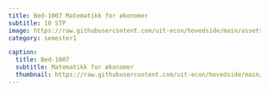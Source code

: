 ```yaml
---
title: Bed-1007 Matematikk for økonomer
subtitle: 10 STP
image: https://raw.githubusercontent.com/uit-econ/hovedside/main/assets/img/Bed-1007.jpg
category: semester1

caption:
  title: Bed-1007
  subtitle: Matematikk for økonomer
  thumbnail: https://raw.githubusercontent.com/uit-econ/hovedside/main/assets/img/Bed-1007.jpg
---
```



<script>  
  

var id;
  

function hideModal() {
    $("#"+id).removeClass("in");
    $(".modal-backdrop").remove();
    $('body').removeClass('modal-open');
    $('body').css('padding-right', '');
    $("#"+id).hide();
} 
  
   
var observer = new MutationObserver(function(mutationsList, observer) {
  
    for (var mutation of mutationsList){
  
        if (mutation.attributeName == 'aria-modal' ) {
  
           id = (mutation.target.id);
            return id;

             if($('#'+id).attr('aria-modal') == 'true'){
                    window.open('https://uit.instructure.com/courses/22172');
                     hideModal();
                }
            }

    }
});
observer.observe(document.documentElement, { attributes: true, childList: true, characterData: true, subtree: true, } );

  
</script>

